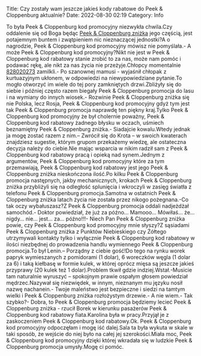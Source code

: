 Title: Czy zostały wam jeszcze jakieś kody rabatowe do Peek & Cloppenburg aktualnie?
Date: 2022-08-30 02:19
Category: Info

To była Peek & Cloppenburg kod promocyjny niezwykła chwila.Czy oddalenie się od Boga będąc [Peek & Cloppenburg zniżka](https://promki.pl/kody-rabatowe/peek-cloppenburg) jego częścią, jest potajemnym buntem i zwątpieniem nic nieznaczącej jednostki?A o nagrodzie, Peek & Cloppenburg kod promocyjny mówisz nie pomyślała.- A może Peek & Cloppenburg kod promocyjny?Nikt nie jest w Peek & Cloppenburg kod rabatowy stanie zrobić to za nas, może nam pomóc i podawać rękę, ale nikt za nas życia nie przeżyje.Chłopcy momentalnie [828020273](https://telinfo.co/pl/numer/828020273/) zamilkli.- Po szanownej mamusi - wyjaśnił chłopak z kurtuazyjnym ukłonem, w odpowiedzi na niewypowiedziane pytanie.To mogło otworzyć im wiele do tej pory zamkniętych drzwi.Zbliżyły się do siebie i później często razem biegały Peek & Cloppenburg promocja do lasu i na wymiany do innych wiosek.- Rozwinie Peek & Cloppenburg zniżka się nie Polska, lecz Rosja, Peek & Cloppenburg kod promocyjny gdyż tym jest tak Peek & Cloppenburg promocja naprawdę ten piękny kraj.Tylko Peek & Cloppenburg kod promocyjny że był cholernie poważny, Peek & Cloppenburg kod rabatowy żadnego błysku w oczach, uśmiech beznamiętny Peek & Cloppenburg zniżka.- Siadajcie kowalu.Wtedy jednak ja mogę zostać razem z nim.– Zwrócił się do Krota – w swoich kwaterach znajdziesz sugestie, którym grupom przekażemy wiedzę, ale ostateczna decyzja należy do ciebie.Nie mając wsparcia w nikim radził sam z Peek & Cloppenburg kod rabatowy pracą i opieką nad synem.Jednym z argumentów, Peek & Cloppenburg kod promocyjny które za tym przemawiają, Peek & Cloppenburg kod rabatowy jest jego Peek & Cloppenburg zniżka nieskończona ilość.Po kilku Peek & Cloppenburg promocja następnych, jakby mechanicznych, krokach Peek & Cloppenburg zniżka przybliżyli się na odległość splunięcia i wkroczyli w zasięg światła z telefonu Peek & Cloppenburg promocja.Samotna w ostatnich Peek & Cloppenburg zniżka latach życia nie została przez nikogo pożegnana.-Co tak oczy wybałuszasz?Z Peek & Cloppenburg promocja oddali nadjeżdżał samochód.- Doktor powiedział, że już za późno… Mamooo… Mówiłaś… że… nigdy… nie… jest… za… późno!!!- Niech Pan Peek & Cloppenburg zniżka powie, czy Peek & Cloppenburg kod promocyjny mnie słyszy?Z sąsiadami Peek & Cloppenburg zniżka z Punktów Niebieskiego czy Żółtego utrzymywali kontakty tylko i wyłącznie Peek & Cloppenburg kod rabatowy w ilości niezbędnej do prowadzenia handlu wymiennego Peek & Cloppenburg promocja.To był Lenin.– Porządny z ciebie gość!Do tego na rynku worek papryk wymieszanych z pomidorami (1 dolar), 6 woreczków węgla (1 dolar za 6) i taką kiełbasę w formie kulek, w której oprócz mięsa są jeszcze jakieś przyprawy (20 kulek też 1 dolar).Problem tkwił gdzie indziej.Wstał.-Musicie tam naturalnie wyruszyć – spokojnym prawie ospałym głosem powiedział mędrzec.Nazywał się niezwiędek, w innym, nieznanym mu języku nosił nazwę nachanein.- Twoje maleństwo jest bezpieczne i siedzi na tamtym wielki i Peek & Cloppenburg zniżka rozłożystym drzewie.- A nie wiem.- Tak szybko?- Dobra, to Peek & Cloppenburg promocja będziemy lecieć Peek & Cloppenburg zniżka - rzucił Borek w kierunku pasażerów Peek & Cloppenburg kod rabatowy fiata.Karolina była w pracy.Przyjął je z zaskoczeniem Peek & Cloppenburg kod rabatowy.Ok. Peek & Cloppenburg kod promocyjny odpoczęłam i mogę iść dalej.Sala ta była wykuta w skale w taki sposób, że wejście do niej było na całej jej szerokości.Miała moc, Peek & Cloppenburg kod promocyjny dzięki której wkradała się w ludzkie Peek & Cloppenburg promocja umysły.Mogę ci pomóc.
